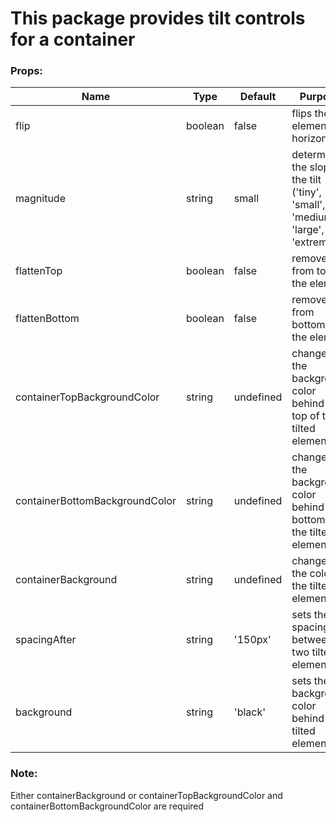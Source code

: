 # This package provides tilt controls for a container

### Props:

Name | Type | Default | Purpose 
-----|-------|--------|-------
flip | boolean | false | flips the element horizontally
magnitude | string | small | determines the slop of the tilt ('tiny', 'small', 'medium', 'large', 'extreme')
flattenTop | boolean | false | removes tilt from top of the element
flattenBottom | boolean | false | removes tilt from bottom of the element
containerTopBackgroundColor | string | undefined | changes the background color behind the top of the tilted element
containerBottomBackgroundColor | string | undefined | changes the background color behind the bottom of the tilted element
containerBackground | string | undefined | changes the color of the tilted element
spacingAfter | string | '150px' | sets the spacing between two tilted elements
background | string | 'black' | sets the background color behind the tilted element

### Note:
Either containerBackground or containerTopBackgroundColor and containerBottomBackgroundColor are required

